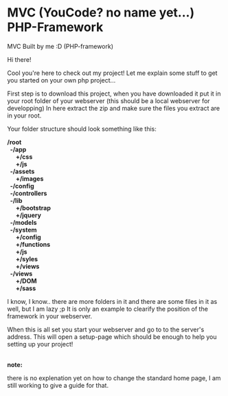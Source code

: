 # MVC (YouCode? no name yet...) PHP-Framework
MVC Built by me :D (PHP-framework)


Hi there!

Cool you're here to check out my project!
Let me explain some stuff to get you started on your own php project...

First step is to download this project, when you have downloaded it put it in your root folder of your webserver 
(this should be a local webserver for developping)
In here extract the zip and make sure the files you extract are in your root.

Your folder structure should look something like this:

<b>/root<br>
&nbsp;&nbsp;-/app<br>
&nbsp;&nbsp;&nbsp;&nbsp;&nbsp;&nbsp;+/css<br>
&nbsp;&nbsp;&nbsp;&nbsp;&nbsp;&nbsp;+/js<br>
&nbsp;&nbsp;-/assets<br>
&nbsp;&nbsp;&nbsp;&nbsp;&nbsp;&nbsp;+/images<br>
&nbsp;&nbsp;-/config<br>
&nbsp;&nbsp;-/controllers<br>
&nbsp;&nbsp;-/lib<br>
&nbsp;&nbsp;&nbsp;&nbsp;&nbsp;&nbsp;+/bootstrap<br>
&nbsp;&nbsp;&nbsp;&nbsp;&nbsp;&nbsp;+/jquery<br>
&nbsp;&nbsp;-/models<br>
&nbsp;&nbsp;-/system<br>
&nbsp;&nbsp;&nbsp;&nbsp;&nbsp;&nbsp;+/config<br>
&nbsp;&nbsp;&nbsp;&nbsp;&nbsp;&nbsp;+/functions<br>
&nbsp;&nbsp;&nbsp;&nbsp;&nbsp;&nbsp;+/js<br>
&nbsp;&nbsp;&nbsp;&nbsp;&nbsp;&nbsp;+/syles<br>
&nbsp;&nbsp;&nbsp;&nbsp;&nbsp;&nbsp;+/views<br>
&nbsp;&nbsp;-/views<br>
&nbsp;&nbsp;&nbsp;&nbsp;&nbsp;&nbsp;+/DOM<br>
&nbsp;&nbsp;&nbsp;&nbsp;&nbsp;&nbsp;+/sass</b>
    
    
I know, I know.. there are more folders in it and there are some files in it as well, but I am lazy ;p
It is only an example to clearify the position of the framework in your webserver.

When this is all set you start your webserver and go to to the server's address.
This will open a setup-page which should be enough to help you setting up your project!

<br>
<b>note:</b>

there is no explenation yet on how to change the standard home page, I am still working to give a guide for that.
